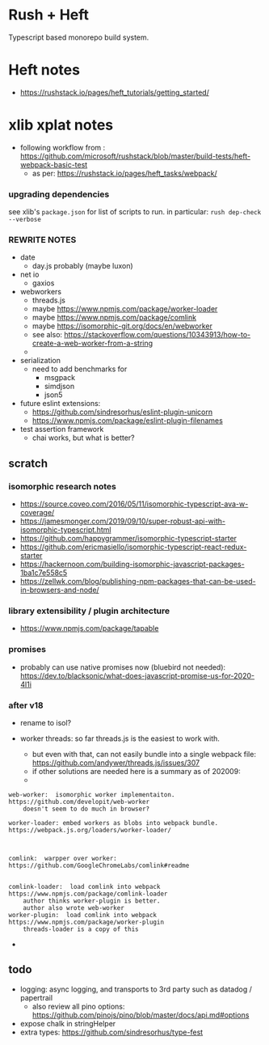 # Rush + Heft

Typescript based monorepo build system.


# Heft notes

- <https://rushstack.io/pages/heft_tutorials/getting_started/>


# xlib xplat notes

- following workflow from : <https://github.com/microsoft/rushstack/blob/master/build-tests/heft-webpack-basic-test>
  - as per: <https://rushstack.io/pages/heft_tasks/webpack/>


### upgrading dependencies
see xlib's ```package.json``` for list of scripts to run.  in particular:  ```rush dep-check --verbose```

### REWRITE NOTES

- date
  - day.js probably (maybe luxon)
- net io
  - gaxios
- webworkers
  - threads.js
  - maybe <https://www.npmjs.com/package/worker-loader>
  - maybe <https://www.npmjs.com/package/comlink>
  - maybe <https://isomorphic-git.org/docs/en/webworker>
  - see also: <https://stackoverflow.com/questions/10343913/how-to-create-a-web-worker-from-a-string>
  -
- serialization
  - need to add benchmarks for
    - msgpack
    - simdjson
    - json5
- future eslint extensions:
  - <https://github.com/sindresorhus/eslint-plugin-unicorn>
  - <https://www.npmjs.com/package/eslint-plugin-filenames>
- test assertion framework
  - chai works, but what is better?

## scratch

### isomorphic research notes

- <https://source.coveo.com/2016/05/11/isomorphic-typescript-ava-w-coverage/>
- <https://jamesmonger.com/2019/09/10/super-robust-api-with-isomorphic-typescript.html>
- <https://github.com/happygrammer/isomorphic-typescript-starter>
- <https://github.com/ericmasiello/isomorphic-typescript-react-redux-starter>
- <https://hackernoon.com/building-isomorphic-javascript-packages-1ba1c7e558c5>
- <https://zellwk.com/blog/publishing-npm-packages-that-can-be-used-in-browsers-and-node/>

### library extensibility / plugin architecture

- <https://www.npmjs.com/package/tapable>

### promises

- probably can use native promises now (bluebird not needed): <https://dev.to/blacksonic/what-does-javascript-promise-us-for-2020-4l1i>

### after v18
- rename to isol?

- worker threads:  so far threads.js is the easiest to work with.
  - but even with that, can not easily bundle into a single webpack file:  https://github.com/andywer/threads.js/issues/307
  - if other solutions are needed here is a summary as of 202009:
  - 
```
web-worker:  isomorphic worker implementaiton.   https://github.com/developit/web-worker
	doesn't seem to do much in browser?
	
worker-loader: embed workers as blobs into webpack bundle.  https://webpack.js.org/loaders/worker-loader/



comlink:  warpper over worker: https://github.com/GoogleChromeLabs/comlink#readme


comlink-loader:  load comlink into webpack  https://www.npmjs.com/package/comlink-loader
	author thinks worker-plugin is better.
	author also wrote web-worker
worker-plugin:  load comlink into webpack  https://www.npmjs.com/package/worker-plugin
	threads-loader is a copy of this
```
  - 
## todo

- logging:  async logging, and transports to 3rd party such as datadog / papertrail
  - also review all pino options: https://github.com/pinojs/pino/blob/master/docs/api.md#options
- expose chalk in stringHelper
- extra types:  https://github.com/sindresorhus/type-fest